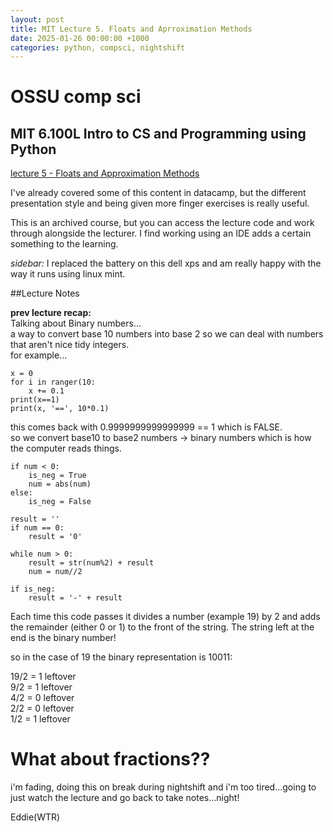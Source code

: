```yaml
---
layout: post
title: MIT Lecture 5. Floats and Aprroximation Methods
date: 2025-01-26 00:00:00 +1000
categories: python, compsci, nightshift	
---
```


# OSSU comp sci  
  
## MIT 6.100L Intro to CS and Programming using Python  
  
[lecture 5 - Floats and Approximation Methods](https://www.youtube.com/watch?v=OF2sr5e7PrY&t=1s)  
    
  
I've already covered some of this content in datacamp, but the different presentation style and being given more finger exercises is really useful.  
  
  
This is an archived course, but you can access the lecture code and work through alongside the lecturer. I find working using an IDE adds a certain something to the learning.  


*sidebar:* I replaced the battery on this dell xps and am really happy with the way it runs using linux mint. 


##Lecture Notes


**prev lecture recap:**  
Talking about Binary numbers...  
a way to convert base 10 numbers into base 2 so we can deal with numbers that aren't nice tidy integers.  
for example...  
```
x = 0
for i in ranger(10: 
	x += 0.1
print(x==1)
print(x, '==', 10*0.1)
```
  
this comes back with 0.9999999999999999 == 1 which is FALSE.  
so we convert base10 to base2 numbers -> binary numbers which is how the computer reads things. 

```
if num < 0:
	is_neg = True
	num = abs(num)
else:
	is_neg = False

result = ''
if num == 0:
	result = '0'

while num > 0:
	result = str(num%2) + result
	num = num//2

if is_neg:
	result = '-' + result
```

Each time this code passes it divides a number (example 19) by 2 and adds the remainder (either 0 or 1) to the front of the string. The string left at the end is the binary number!  
  

so in the case of 19 the binary representation is 10011:  

19/2 = 1 leftover  
9/2 = 1 leftover  
4/2 = 0 leftover  
2/2 = 0 leftover  
1/2 = 1 leftover  


# What about fractions??

i'm fading, doing this on break during nightshift and i'm too tired...going to just watch the lecture and go back to take notes...night! 
		
Eddie(WTR) 






